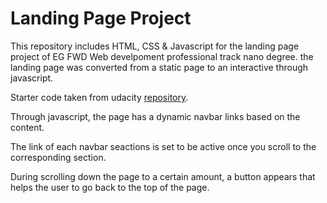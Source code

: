 # Landing Page Project

This repository includes HTML, CSS & Javascript for the landing page project of EG FWD Web develpoment professional track nano degree. the landing page was converted from a static page to an interactive through javascript.

Starter code taken from udacity [repository](https://github.com/udacity/fend/tree/refresh-2019/projects/landing-page).

Through javascript, the page has a dynamic navbar links based on the content.

The link of each navbar seactions is set to be active once you scroll to the corresponding section.

During scrolling down the page to a certain amount, a button appears that helps the user to go back to the top of the page.
